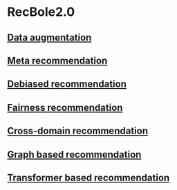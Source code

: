 # RecBole2.0


## [Data augmentation](https://github.com/RUCAIBox/RecBole-DA)

## [Meta recommendation](https://github.com/RUCAIBox/RecBole-MetaRec)

## [Debiased recommendation](https://github.com/RUCAIBOX/RecBole-Debias)

## [Fairness recommendation](https://github.com/RUCAIBox/RecBole-FairRec)

## [Cross-domain recommendation](https://github.com/RUCAIBox/RecBole-CDR)

## [Graph based recommendation](https://github.com/RUCAIBox/RecBole-GNN)

## [Transformer based recommendation](https://github.com/RUCAIBOX/RecBole-TRM)

